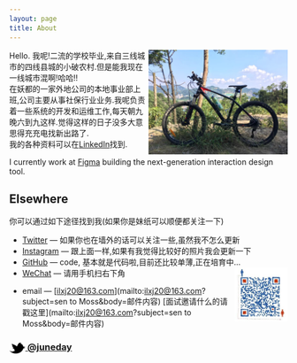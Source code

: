 ```yaml
---
layout: page
title: About
---
```


<img src="portrait.jpg" width="50%" align="right">

Hello. 我呢!二流的学校毕业,来自三线城市的四线县城的小破农村.但是能我现在一线城市混啊!哈哈!!  
在妖都的一家外地公司的本地事业部上班,公司主要从事社保行业业务.我呢负责着一些系统的开发和运维工作,每天朝九晚六到九这样.觉得这样的日子没多大意思得充充电找新出路了.  
我的各种资料可以在[LinkedIn](http://www.linkedin.com/in/莫振顺)找到.

I currently work at [Figma](https://www.figma.com/) building the next-generation interaction design tool.

<!-- [Some of my favorite technical papers &rarr;](https://www.dropbox.com/sh/is0sy5350lr4v9j/AADQlhVSQcRw6vCNKQgGWelqa) -->
## Elsewhere

你可以通过如下途径找到我(如果你是妹纸可以顺便都关注一下)

- [Twitter](http://twitter.com/juneday0623) — 如果你也在墙外的话可以关注一些,虽然我不怎么更新
- [Instagram](http://instagram.com/juneday0623/) — 跟上面一样,如果有我觉得比较好的照片我会更新一下
- [GitHub](https://github.com/callmess) — code, 基本就是代码啦,目前还比较单薄,正在培育中...
- [WeChat](spotify/wc.jpg) — 请用手机扫右下角 <img src="spotify/wc.jpg" width="20%" align="right" height="30%">
 * email  — [ilxj20@163.com](mailto:ilxj20@163.com?subject=sen to Moss&body=邮件内容) [面试邀请什么的请戳这里](mailto:ilxj20@163.com?subject=sen to Moss&body=邮件内容)


### [<img src="/res/twitter.png" width="29" height="20" style="display:inline-block;vertical-align:middle"> @juneday](http://twitter.com/juneday0623)
